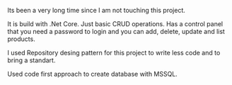 Its been a very long time since I am not touching this project. 

It is build with .Net Core. Just basic CRUD operations. Has a control panel that you need a password to login and you can add, delete, update and list products.

I used Repository desing pattern for this project to write less code and to bring a standart.

Used code first approach to create database with MSSQL.
